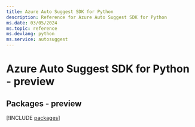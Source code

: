 ```yaml
---
title: Azure Auto Suggest SDK for Python
description: Reference for Azure Auto Suggest SDK for Python
ms.date: 03/05/2024
ms.topic: reference
ms.devlang: python
ms.service: autosuggest
---
```

# Azure Auto Suggest SDK for Python - preview
## Packages - preview
[!INCLUDE [packages](auto-suggest-index.md)]